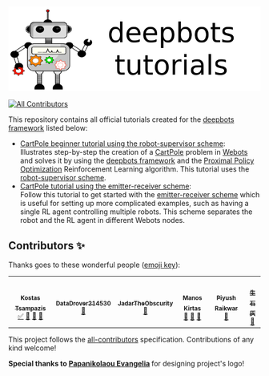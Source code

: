 <p align="center">
    <img src="https://raw.githubusercontent.com/aidudezzz/deepbots-swag/main/logo/deepbots_tutorial_full.png">
</p>

<!-- ALL-CONTRIBUTORS-BADGE:START - Do not remove or modify this section -->
[![All Contributors](https://img.shields.io/badge/all_contributors-6-orange.svg?style=flat-square)](#contributors-)
<!-- ALL-CONTRIBUTORS-BADGE:END -->

This repository contains all official tutorials created for the 
[deepbots framework](https://github.com/aidudezzz/deepbots) listed below:

- [CartPole beginner tutorial using the robot-supervisor scheme](/robotSupervisorSchemeTutorial/README.md):
<br>Illustrates step-by-step the creation of a [CartPole](https://www.gymlibrary.dev/environments/classic_control/cart_pole/) problem in 
[Webots](https://cyberbotics.com/) and solves it by using the 
[deepbots framework](https://github.com/aidudezzz/deepbots) and the
[Proximal Policy Optimization](https://openai.com/blog/openai-baselines-ppo/) Reinforcement Learning algorithm. 
This tutorial uses the [robot-supervisor scheme](https://github.com/aidudezzz/deepbots#combined-robot-supervisor-scheme).
- [CartPole tutorial using the emitter-receiver scheme](/emitterReceiverSchemeTutorial/README.md):
<br> Follow this tutorial to get started with the 
[emitter-receiver scheme](https://github.com/aidudezzz/deepbots#emitter---receiver-scheme) 
which is useful for setting up more 
complicated examples, such as having a single RL agent controlling multiple robots. This scheme separates the robot and 
the RL agent in different Webots nodes.

## Contributors ✨

Thanks goes to these wonderful people ([emoji key](https://allcontributors.org/docs/en/emoji-key)):

<!-- ALL-CONTRIBUTORS-LIST:START - Do not remove or modify this section -->
<!-- prettier-ignore-start -->
<!-- markdownlint-disable -->
<table>
  <tr>
    <td align="center"><a href="https://github.com/tsampazk"><img src="https://avatars.githubusercontent.com/u/27914645?v=4?s=100" width="100px;" alt=""/><br /><sub><b>Kostas Tsampazis</b></sub></a><br /><a href="#tutorial-tsampazk" title="Tutorials">✅</a> <a href="#projectManagement-tsampazk" title="Project Management">📆</a> <a href="#maintenance-tsampazk" title="Maintenance">🚧</a> <a href="#ideas-tsampazk" title="Ideas, Planning, & Feedback">🤔</a></td>
    <td align="center"><a href="https://github.com/DataDrover214530"><img src="https://avatars.githubusercontent.com/u/29627216?v=4?s=100" width="100px;" alt=""/><br /><sub><b>DataDrover214530</b></sub></a><br /><a href="https://github.com/aidudezzz/deepbots-tutorials/issues?q=author%3ADataDrover214530" title="Bug reports">🐛</a></td>
    <td align="center"><a href="https://github.com/JadarTheObscurity"><img src="https://avatars.githubusercontent.com/u/62043377?v=4?s=100" width="100px;" alt=""/><br /><sub><b>JadarTheObscurity</b></sub></a><br /><a href="#ideas-JadarTheObscurity" title="Ideas, Planning, & Feedback">🤔</a></td>
    <td align="center"><a href="http://eakirtas.webpages.auth.gr/"><img src="https://avatars.githubusercontent.com/u/10010230?v=4?s=100" width="100px;" alt=""/><br /><sub><b>Manos Kirtas</b></sub></a><br /><a href="#projectManagement-ManosMagnus" title="Project Management">📆</a> <a href="#maintenance-ManosMagnus" title="Maintenance">🚧</a> <a href="#ideas-ManosMagnus" title="Ideas, Planning, & Feedback">🤔</a></td>
    <td align="center"><a href="http://piyush-555.github.io"><img src="https://avatars.githubusercontent.com/u/34499999?v=4?s=100" width="100px;" alt=""/><br /><sub><b>Piyush Raikwar</b></sub></a><br /><a href="https://github.com/aidudezzz/deepbots-tutorials/issues?q=author%3APiyush-555" title="Bug reports">🐛</a></td>
    <td align="center"><a href="https://github.com/caozx1110"><img src="https://avatars.githubusercontent.com/u/78025946?v=4?s=100" width="100px;" alt=""/><br /><sub><b>生石灰</b></sub></a><br /><a href="https://github.com/aidudezzz/deepbots-tutorials/issues?q=author%3Acaozx1110" title="Bug reports">🐛</a></td>
  </tr>
</table>

<!-- markdownlint-restore -->
<!-- prettier-ignore-end -->

<!-- ALL-CONTRIBUTORS-LIST:END -->

This project follows the [all-contributors](https://github.com/all-contributors/all-contributors) specification. Contributions of any kind welcome!

<b> Special thanks to <a href='https://www.papanikolaouev.com/'>Papanikolaou Evangelia</a> </b> for designing project's logo! </b> 

